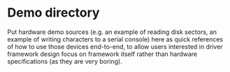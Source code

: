 Demo directory
==========

Put hardware demo sources (e.g. an example of reading disk sectors,
an example of writing characters to a serial console) here as
quick references of how to use those devices end-to-end, to allow
users interested in driver framework design focus on framework itself
rather than hardware specifications (as they are very boring).


